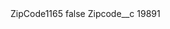 <?xml version="1.0" encoding="UTF-8"?>
<CustomMetadata xmlns="http://soap.sforce.com/2006/04/metadata" xmlns:xsi="http://www.w3.org/2001/XMLSchema-instance" xmlns:xsd="http://www.w3.org/2001/XMLSchema">
    <label>ZipCode1165</label>
    <protected>false</protected>
    <values>
        <field>Zipcode__c</field>
        <value xsi:type="xsd:string">19891</value>
    </values>
</CustomMetadata>

